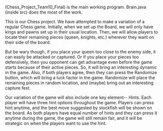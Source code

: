 (Chess_Project_Team10_Final) is the main working program. Brain.java (inside src) does the most of the work.

This is our Chess project. We have attempted to make a variation of a regular Chess game. Initially, when we set up the Board, we will only have kings
and pawns set up in their usual location. Then, we will allow players to locate their remaining pieces (queen, knights, etc.) wherever they want
on their side of the board. 

But be wary though, if you place your queen too close to the enemy side, it can easily be attacked or captured. Or if you place your pieces too 
defensively, then you opponent can get advantage even before the game starts because of their active pieces. So, it will bring an interesting
dynamic in the game. Also, if both players agree, then they can press the Randomize button, which will bring a luck factor in the game. Randomize will
place the remaining pieces in random location, and (maybe) bring out an interesting capture fest.

Our variation of the game will also include one key element-- Hints. Each player will have three hint options throughout the game. Players can press
hint anytime, and the best move suggested by stockfish will be shown on the board. As both players have equal number of hints and they can press
it anytime during the game, the game will still remain fair, and it will be strategic on when the players want to use the hint.

